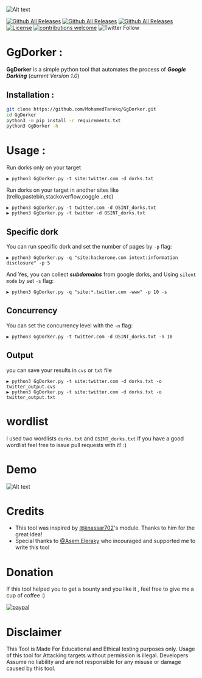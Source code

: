 ![Alt text](images/GgDorker.jpg)

[![Github All Releases](https://img.shields.io/static/v1?label=GgDorker&message=V1.0&color=green)]()
[![Github All Releases](https://img.shields.io/badge/support-python%203.7%2F3.8%20%2B-brightgreen)]()
[![Github All Releases](https://img.shields.io/badge/platform-windows%20%7C%20linux-lightgrey)]()
[![License](https://img.shields.io/badge/license-MIT-_red.svg)](https://opensource.org/licenses/MIT)
[![contributions welcome](https://img.shields.io/badge/contributions-welcome-brightgreen.svg?style=flat)](https://github.com/MohamedTarekq/GgDorker/issues)
![Twitter Follow](https://img.shields.io/twitter/follow/timooon107?style=social)


# GgDorker : 
**GgDorker**  is a simple python tool that automates the process of ***Google Dorking*** 
(*current Version 1.0*)  



  

## Installation :

```bash
git clone https://github.com/MohamedTarekq/GgDorker.git
cd GgDorker
python3 -m pip install -r requirements.txt
python3 GgDorker -h
```

# Usage :
Run dorks only on your target 
```
▶ python3 GgDorker.py -t site:twitter.com -d dorks.txt
```
Run dorks on your target in another sites like (trello,pastebin,stackoverflow,coggle ..etc)
```
▶ python3 GgDorker.py -t twitter.com -d OSINT_dorks.txt
▶ python3 GgDorker.py -t twitter -d OSINT_dorks.txt
```
## Specific dork
You can run specific dork and set the number of pages by `-p` flag: 
```
▶ python3 GgDorker.py -q "site:hackerone.com intext:information disclosure" -p 5
```
And Yes, you can collect ***subdomains*** from google dorks, and Using `silent mode` by set `-s` flag:
```
▶ python3 GgDorker.py -q "site:*.twitter.com -www" -p 10 -s 
```

## Concurrency

You can set the concurrency level with the `-n` flag:

```
▶ python3 GgDorker.py -t twitter.com -d OSINT_dorks.txt -n 10
```

## Output 
you can save your results in `cvs` or `txt` file
```
▶ python3 GgDorker.py -t site:twitter.com -d dorks.txt -o twitter_output.cvs
▶ python3 GgDorker.py -t site:twitter.com -d dorks.txt -o twitter_output.txt
```

# wordlist
I used two wordlists `dorks.txt` and `OSINT_dorks.txt` 
If you have a good wordlist feel free to issue pull requests with it! :)

# Demo 
![Alt text](images/demo.gif)



# Credits

- This tool was inspired by [@knassar702](https://github.com/knassar702/startpage-parser)'s module. Thanks to him for the great idea!
- Special thanks to [@Asem Eleraky](https://github.com/Melotover) who incouraged and supported me to write this tool

# Donation
If this tool helped you to get a bounty and you like it , feel free to give me a cup of coffee :) 

[![paypal](https://www.paypalobjects.com/en_US/i/btn/btn_donateCC_LG.gif)](https://paypal.me/mtarek107)
 

# Disclaimer

This Tool is Made For Educational and Ethical testing purposes only.
Usage of this tool for Attacking targets without permission is illegal.
Developers Assume no liability and are not responsible for any misuse or damage caused by this tool.

